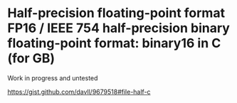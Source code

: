 # Half-precision floating-point format FP16 / IEEE 754 half-precision binary floating-point format: binary16 in C (for GB)

Work in progress and untested

https://gist.github.com/davll/9679518#file-half-c
